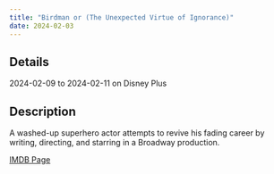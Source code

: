 ```yaml
---
title: "Birdman or (The Unexpected Virtue of Ignorance)"
date: 2024-02-03
---
```

## Details
2024-02-09 to 2024-02-11 on Disney Plus

## Description
A washed-up superhero actor attempts to revive his fading career by writing, directing, and starring in a Broadway production.

[IMDB Page](https://www.imdb.com/title/tt2562232/)
